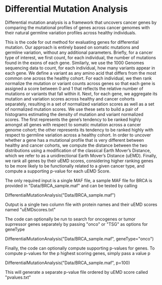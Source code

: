 # Differential Mutation Analysis

Differential mutation analysis is a framework that uncovers cancer genes by comparing the mutational profiles of genes across cancer genomes with their natural germline variation profiles across healthy individuals.

This is the code for out method for evaluating genes for differential mutation. Our approach is entirely based on somatic mutations and germline variation, without any additional parameters. Briefly, for a cancer type of interest, we first count, for each individual, the number of mutations found in the exons of each gene. Similarly, we use the 1000 Genomes sequencing data to count, for each individual, how many variants appear in each gene. We define a variant as any amino acid that differs from the most common one across the healthy cohort. For each individual, we then rank normalize the mutation or variant counts across genes so that each gene is assigned a score between 0 and 1 that reflects the relative number of mutations or variants that fall within it. Next, for each gene, we aggregate its mutation and variation scores across healthy and cancer cohorts separately, resulting in a set of normalized variation scores as well as a set of normalized mutation scores. We use these sets to build a pair of histograms estimating the density of mutation and variant normalized scores. The first represents the gene’s tendency to be ranked highly amongst all genes with respect to somatic mutation across a cancer genome cohort; the other represents its tendency to be ranked highly with respect to germline variation across a healthy cohort. In order to uncover whether a gene has a mutational profile that is very different between healthy and cancer cohorts, we compute the distance between the two distributions using a modification of the classical Earth Mover’s Distance, which we refer to as a unidirectional Earth Mover’s Distance (uEMD). Finally, we rank all genes by their uEMD scores, considering higher ranking genes to be more likely to be functionally related to a given cancer type, and compute a supporting p-value for each uEMD Score.

The only required input is a single MAF file, a sample MAF file for BRCA is
provided in "Data/BRCA_sample.maf" and can be tested by calling

DifferentialMutationAnalysis("Data/BRCA_sample.maf")

Output is a single two column file with protein names and their uEMD scores
named "uEMDscores.txt"

The code can optionally be run to search for oncogenes or tumor suprressor
genes separately by passing "onco" or "TSG" as options for geneType

DifferentialMutationAnalysis("Data/BRCA_sample.maf", geneType="onco")

Finally, the code can optionally compute supporting p-values for genes. To 
compute p-values for the p highest scoring genes, simply pass a value p

DifferentialMutationAnalysis("Data/BRCA_sample.maf", p=100)

This will generate a separate p-value file ordered by uEMD score called
"pvalues.txt"
